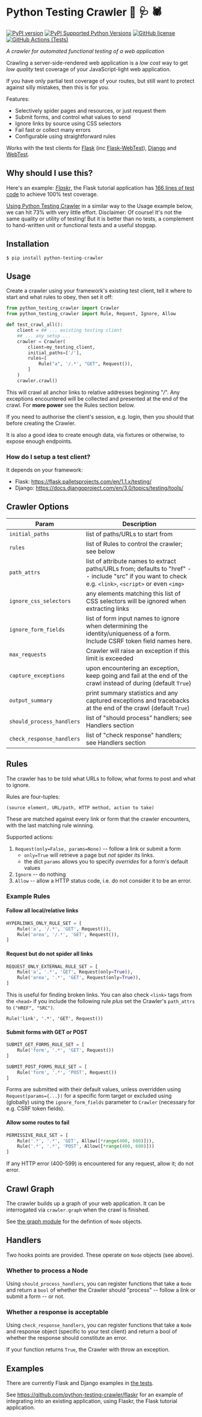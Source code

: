 # Python Testing Crawler   :snake: :stethoscope: :spider:
[![PyPI version](https://badge.fury.io/py/python-testing-crawler.svg)](https://badge.fury.io/py/python-testing-crawler)
[![PyPI Supported Python Versions](https://img.shields.io/pypi/pyversions/python-testing-crawler.svg)](https://pypi.python.org/pypi/python-testing-crawler/)
[![GitHub license](https://img.shields.io/github/license/python-testing-crawler/python-testing-crawler)](https://github.com/python-testing-crawler/python-testing-crawler/blob/master/LICENSE.txt)
[![GitHub Actions (Tests)](https://github.com/python-testing-crawler/python-testing-crawler/workflows/Tests/badge.svg)](https://github.com/python-testing-crawler/python-testing-crawler)

_A crawler for automated functional testing of a web application_

Crawling a server-side-rendered web application is a _low cost_ way to get _low quality_ test coverage of your JavaScript-light web application.

If you have only partial test coverage of your routes, but still want to protect against silly mistakes, then this is for you. 

Features:

* Selectively spider pages and resources, or just request them
* Submit forms, and control what values to send
* Ignore links by source using CSS selectors
* Fail fast or collect many errors
* Configurable using straightforward rules

Works with the test clients for [Flask](https://flask.palletsprojects.com/en/1.1.x/testing/) (inc [Flask-WebTest](https://flask-webtest.readthedocs.io/en/latest/)), [Django](https://docs.djangoproject.com/en/3.0/topics/testing/tools/) and [WebTest](https://docs.pylonsproject.org/projects/webtest/en/latest/).

## Why should I use this?

Here's an example: [_Flaskr_](https://flask.palletsprojects.com/en/1.1.x/tutorial/), the Flask tutorial application has [166 lines of test code](https://github.com/pallets/flask/tree/master/examples/tutorial/tests) to achieve 100% test coverage.

[Using Python Testing Crawler](https://github.com/python-testing-crawler/flaskr/blob/master/tests/test_crawl.py) in a similar way to the Usage example below, we can hit 73% with very little effort. Disclaimer: Of course! It's not the same quality or utility of testing! But it is better than no tests, a complement to hand-written unit or functional tests and a useful stopgap.

## Installation

```
$ pip install python-testing-crawler
```

## Usage

Create a crawler using your framework's existing test client, tell it where to start and what rules to obey, then set it off:

```python
from python_testing_crawler import Crawler
from python_testing_crawler import Rule, Request, Ignore, Allow

def test_crawl_all():
    client = ## ... existing testing client
    ## ... any setup ...
    crawler = Crawler(
        client=my_testing_client,
        initial_paths=['/'],
        rules=[
            Rule("a", '/.*', "GET", Request()),
        ]
    )
    crawler.crawl()
```

This will crawl all anchor links to relative addresses beginning "/". Any exceptions encountered will be collected and presented at the end of the crawl. For **more power** see the Rules section below.

If you need to authorise the client's session, e.g. login, then you should that before creating the Crawler.

It is also a good idea to create enough data, via fixtures or otherwise, to expose enough endpoints.

### How do I setup a test client?

It depends on your framework:

* Flask: https://flask.palletsprojects.com/en/1.1.x/testing/
* Django: https://docs.djangoproject.com/en/3.0/topics/testing/tools/

## Crawler Options

| Param | Description |
| --- | --- |
| `initial_paths` |  list of paths/URLs to start from
| `rules` | list of Rules to control the crawler; see below
| `path_attrs` | list of attribute names to extract paths/URLs from; defaults to "href" -- include "src" if you want to check e.g. `<link>`, `<script>` or even `<img>`
| `ignore_css_selectors` | any elements matching this list of CSS selectors will be ignored when extracting links
| `ignore_form_fields` | list of form input names to ignore when determining the identity/uniqueness of a form. Include CSRF token field names here.
| `max_requests` | Crawler will raise an exception if this limit is exceeded
| `capture_exceptions` | upon encountering an exception, keep going and fail at the end of the crawl instead of during (default `True`)
| `output_summary` | print summary statistics and any captured exceptions and tracebacks at the end of the crawl (default `True`)
| `should_process_handlers` | list of "should process" handlers; see Handlers section
| `check_response_handlers` | list of "check response" handlers; see Handlers section

## Rules

The crawler has to be told what URLs to follow, what forms to post and what to ignore.

Rules are four-tuples:

```(source element, URL/path, HTTP method, action to take)```

These are matched against every link or form that the crawler encounters, with the last matching rule winning.

Supported actions:

1. `Request(only=False, params=None)` -- follow a link or submit a form
    - `only=True` will retrieve a page but _not_ spider its links.
    -  the dict `params` allows you to specify _overrides_ for a form's default values
1. `Ignore` -- do nothing
1. `Allow` -- allow a HTTP status code, i.e. do not consider it to be an error.


### Example Rules

#### Follow all local/relative links

```python
HYPERLINKS_ONLY_RULE_SET = [
    Rule('a', '/.*', 'GET', Request()),
    Rule('area', '/.*', 'GET', Request()),
]
```

#### Request but do not spider all links

```python
REQUEST_ONLY_EXTERNAL_RULE_SET = [
    Rule('a', '.*', 'GET', Request(only=True)),
    Rule('area', '.*', 'GET', Request(only=True)),
]
```

This is useful for finding broken links.  You can also check `<link>` tags from the `<head>` if you include the following rule _plus_ set the Crawler's `path_attrs` to `("HREF", "SRC")`.

```Rule('link', '.*', 'GET', Request())```

#### Submit forms with GET or POST

```python
SUBMIT_GET_FORMS_RULE_SET = [
    Rule('form', '.*', 'GET', Request())
]

SUBMIT_POST_FORMS_RULE_SET = [
    Rule('form', '.*', 'POST', Request())
]
```

Forms are submitted with their default values, unless overridden using `Request(params={...})` for a specific form target or excluded using (globally) using the `ignore_form_fields` parameter to `Crawler` (necessary for e.g. CSRF token fields).

#### Allow some routes to fail

```python
PERMISSIVE_RULE_SET = [
    Rule('.*', '.*', 'GET', Allow([*range(400, 600)])),
    Rule('.*', '.*', 'POST', Allow([*range(400, 600)]))
]
```

If any HTTP error (400-599) is encountered for any request, allow it; do not error.

## Crawl Graph

The crawler builds up a graph of your web application. It can be interrogated via `crawler.graph` when the crawl is finished.

See [the graph module](python_testing_crawler/graph.py) for the defintion of `Node` objects.

## Handlers

Two hooks points are provided. These operate on `Node` objects (see above).

### Whether to process a Node

Using `should_process_handlers`, you can register functions that take a `Node` and return a `bool` of whether the Crawler should "process" -- follow a link or submit a form -- or not.

### Whether a response is acceptable

Using `check_response_handlers`, you can register functions that take a `Node` and response object (specific to your test client) and return a bool of whether the response should constitute an error.

If your function returns `True`, the Crawler with throw an exception.

## Examples

There are currently Flask and Django examples in [the tests](tests/).

See https://github.com/python-testing-crawler/flaskr for an example of integrating into an existing application, using Flaskr, the Flask tutorial application.

